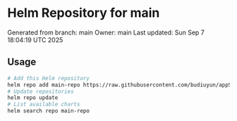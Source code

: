 # Helm Repository for main
Generated from branch: main
Owner: main
Last updated: Sun Sep  7 18:04:19 UTC 2025

## Usage
```bash
# Add this Helm repository
helm repo add main-repo https://raw.githubusercontent.com/budiuyun/appStore/helm-main/
# Update repositories
helm repo update
# List available charts
helm search repo main-repo
```
